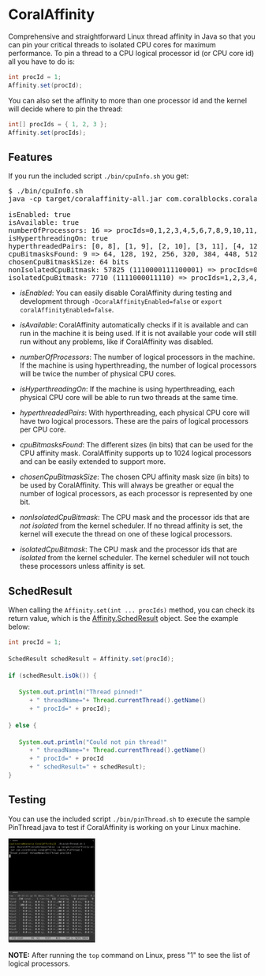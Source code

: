 # CoralAffinity

Comprehensive and straightforward Linux thread affinity in Java so that you can pin your critical threads to isolated CPU cores for maximum performance. To pin a thread to a CPU logical processor id (or CPU core id) all you have to do is:

```java
int procId = 1;
Affinity.set(procId);
```

You can also set the affinity to more than one processor id and the kernel will decide where to pin the thread:

```java
int[] procIds = { 1, 2, 3 };
Affinity.set(procIds);
```

## Features

If you run the included script `./bin/cpuInfo.sh` you get:

<pre>
$ ./bin/cpuInfo.sh
java -cp target/coralaffinity-all.jar com.coralblocks.coralaffinity.CpuInfo

isEnabled: true
isAvailable: true
numberOfProcessors: 16 => procIds=0,1,2,3,4,5,6,7,8,9,10,11,12,13,14,15
isHyperthreadingOn: true
hyperthreadedPairs: [0, 8], [1, 9], [2, 10], [3, 11], [4, 12], [5, 13], [6, 14], [7, 15]
cpuBitmasksFound: 9 => 64, 128, 192, 256, 320, 384, 448, 512, 1024 (in bits)
chosenCpuBitmaskSize: 64 bits
nonIsolatedCpuBitmask: 57825 (1110000111100001) => procIds=0,5,6,7,8,13,14,15
isolatedCpuBitmask: 7710 (1111000011110) => procIds=1,2,3,4,9,10,11,12
</pre>

- _isEnabled_: You can easily disable CoralAffinity during testing and development through `-DcoralAffinityEnabled=false` or `export coralAffinityEnabled=false`.

- _isAvailable_: CoralAffinity automatically checks if it is available and can run in the machine it is being used. If it is not available your code will still run without any problems, like if CoralAffinity was disabled.

- _numberOfProcessors_: The number of logical processors in the machine. If the machine is using hyperthreading, the number of logical processors will be twice the number of physical CPU cores.

- _isHyperthreadingOn_: If the machine is using hyperthreading, each physical CPU core will be able to run two threads at the same time.

- _hyperthreadedPairs_: With hyperthreading, each physical CPU core will have two logical processors. These are the pairs of logical processors per CPU core.

- _cpuBitmasksFound_: The different sizes (in bits) that can be used for the CPU affinity mask. CoralAffinity supports up to 1024 logical processors and can be easily extended to support more.

- _chosenCpuBitmaskSize_: The chosen CPU affinity mask size (in bits) to be used by CoralAffinity. This will always be greather or equal the number of logical processors, as each processor is represented by one bit.

- _nonIsolatedCpuBitmask_: The CPU mask and the processor ids that are _not isolated_ from the kernel scheduler. If no thread affinity is set, the kernel will execute the thread on one of these logical processors.

- _isolatedCpuBitmask_: The CPU mask and the processor ids that are _isolated_ from the kernel scheduler. The kernel scheduler will not touch these processors unless affinity is set.

## SchedResult

When calling the `Affinity.set(int ... procIds)` method, you can check its return value, which is the [Affinity.SchedResult](https://github.com/coralblocks/CoralAffinity/blob/c44b49a18f8a5e9b1945a5463a25c0c42d4349e7/src/main/java/com/coralblocks/coralaffinity/Affinity.java#L15) object. See the example below:

```java
int procId = 1;

SchedResult schedResult = Affinity.set(procId);

if (schedResult.isOk()) {
	
   System.out.println("Thread pinned!" 
      + " threadName="+ Thread.currentThread().getName() 
      + " procId=" + procId);

} else {
	
   System.out.println("Could not pin thread!"
      + " threadName="+ Thread.currentThread().getName() 
      + " procId=" + procId
      + " schedResult=" + schedResult);
}
```

## Testing

You can use the included script `./bin/pinThread.sh` to execute the sample PinThread.java to test if CoralAffinity is working on your Linux machine.

<img src="images/LinuxTop.png" alt="WaitingRing" width="35%" height="35%" />

**NOTE:** After running the `top` command on Linux, press "1" to see the list of logical processors.
